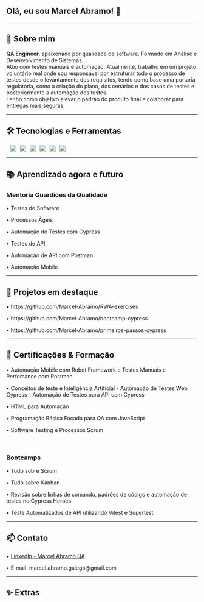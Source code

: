 ## Olá, eu sou Marcel Abramo! 👋


---
<!--
**Marcel-Abramo/Marcel-Abramo** is a ✨ _special_ ✨ repository because its `README.md` (this file) appears on your GitHub profile.

Here are some ideas to get you started:

- 🔭 I’m currently working on ...
- 🌱 I’m currently learning ...
-->

## 🧭 Sobre mim
<p> 
<b>QA Engineer</b>, apaixonado por qualidade de software. Formado em Análise e Desenvolvimento de Sistemas. <br>
Atuo com testes manuais e automação. 
Atualmente, trabalho em um projeto voluntário real onde sou responsável por estruturar todo o processo de testes desde o levantamento dos requisitos, tendo como base uma portaria regulatória, como a criação do plano, dos cenários e dos casos de testes e posteriormente a automação dos testes.<br>
Tenho como objetivo elevar o padrão do produto final e colaborar para entregas mais seguras.
</p> 






---

## 🛠️ Tecnologias e Ferramentas

<div style="display: flex; gap: 10px;">
<br>
<img src="https://img.shields.io/badge/JavaScript-F7DF1E?logo=javascript&logoColor=000"/>
<img src="https://img.shields.io/badge/-cypress-%23E5E5E5?logo=cypress&logoColor=058a5e"/>
<img src="https://img.shields.io/badge/Postman-FF6C37?logo=postman&logoColor=fff"/>
<img src="https://img.shields.io/badge/Node.js-339933?logo=nodedotjs&logoColor=fff"/>
<img src="https://img.shields.io/badge/GitHub-181717?logo=github&logoColor=fff"/>
<img src="https://img.shields.io/badge/Git%20Bash-FF0000?style=flat&logo=git&logoColor=yellow"/>
<br>
</div>

---

## 📚 Aprendizado agora e futuro

### Mentoria Guardiões da Qualidade 
<p> • Testes de Software </p>
<p> • Processos Ágeis </p>
<p> • Automação de Testes com Cypress </p>
<p> • Testes de API </p>
<p> • Automação de API com Postman </p>
<p> • Automação Mobile </p>

---

## 🧪 Projetos em destaque

<p>• https://github.com/Marcel-Abramo/RWA-exercises </p> 
<p>• https://github.com/Marcel-Abramo/bootcamp-cypress </p> 
<p>• https://github.com/Marcel-Abramo/primeiros-passos-cypress </p> 

---

## 🏅 Certificações & Formação 
<p>• Automação Mobile com Robot Framework e Testes Manuais e Perfomance com Postman </p> 
<p>• Conceitos de teste e Inteligência Artificial - Automação de Testes Web Cypress - Automação de Testes para API com Cypress </p> 
<p>• HTML para Automação </p> 
<p>• Programação Básica Focada para QA com JavaScript </p> 
<p>• Software Testing e Processos Scrum </p> 
<br>

### Bootcamps
<p>• Tudo sobre Scrum </p> 
<p>• Tudo sobre Kanban </p> 
<p>• Revisão sobre linhas de comando, padrões de código e automação de testes no Cypress Heroes </p> 
<p>• Teste Automatizados de API utilizando Vitest e Supertest </p> 

---

## 📫 Contato
<p>• <a href="https://www.linkedin.com/in/marcel-abramo-8273b5224/"> LinkedIn - Marcel Abramo QA </a> </p> 
<p>• E‑mail: marcel.abramo.galego@gmail.com </p> 

---

## ✨ Extras


